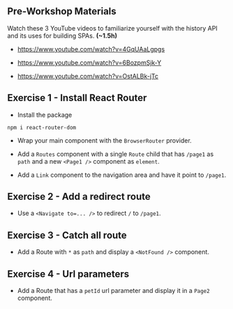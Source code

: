## Pre-Workshop Materials

Watch these 3 YouTube videos to familiarize yourself with the history API and its uses for building SPAs. **(~1.5h)**

* https://www.youtube.com/watch?v=4GqUAaLgpgs

* https://www.youtube.com/watch?v=6BozpmSjk-Y

* https://www.youtube.com/watch?v=OstALBk-jTc

## Exercise 1 - Install React Router

* Install the package

```shell
npm i react-router-dom
```

* Wrap your main component with the `BrowserRouter` provider.
  
* Add a `Routes` component with a single `Route` child that has `/page1` as `path` and a new `<Page1 />` component as `element`.

* Add a `Link` component to the navigation area and have it point to `/page1`. 

## Exercise 2 - Add a redirect route

* Use a `<Navigate to=... />` to redirect `/` to `/page1`.

## Exercise 3 - Catch all route

* Add a Route with `*` as `path` and display a `<NotFound />` component.

## Exercise 4 - Url parameters

* Add a Route that has a `petId` url parameter and display it in a `Page2` component.

